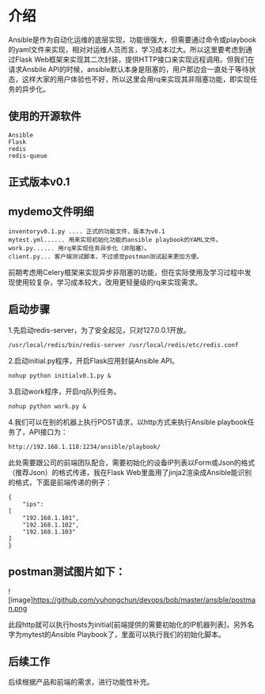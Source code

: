 # 介绍

Ansible是作为自动化运维的底层实现，功能很强大，但需要通过命令或playbook的yaml文件来实现，相对对运维人员而言，学习成本过大。所以这里要考虑到通过Flask Web框架来实现其二次封装，提供HTTP接口来实现远程调用。但我们在请求Ansbile API的时候，ansible默认本身是阻塞的，用户那边会一直处于等待状态，这样大家的用户体验也不好，所以这里会用rq来实现其非阻塞功能，即实现任务的异步化。

## 使用的开源软件
    Ansible
    Flask
    redis
    redis-queue

## 正式版本v0.1

## mydemo文件明细
   
    inventoryv0.1.py .... 正式的功能文件，版本为v0.1
    mytest.yml...... 用来实现初始化功能的ansible playbook的YAML文件。
    work.py...... 用rq来实现任务异步化（非阻塞）。
    client.py... 客户端测试脚本，不过感觉postman测试起来更加方便。
    
    

前期考虑用Celery框架来实现异步非阻塞的功能，但在实际使用及学习过程中发现使用较复杂，学习成本较大，改用更轻量级的rq来实现需求。 <br>


## 启动步骤

1.先启动redis-server，为了安全起见，只对127.0.0.1开放。

    /usr/local/redis/bin/redis-server /usr/local/redis/etc/redis.conf

2.启动initial.py程序，开启Flask应用封装Ansible API。
   
    nohup python initialv0.1.py & 

3.启动work程序，开启rq队列任务。 
    
    nohup python work.py & 

4.我们可以在别的机器上执行POST请求，以http方式来执行Ansible playbook任务了，API接口为：
    
    http://192.168.1.118:1234/ansible/playbook/

此处需要跟公司的前端团队配合，需要初始化的设备IP列表以Form或Json的格式（推荐Json）的格式传递，我在Flask Web里面用了jinja2渲染成Ansible能识别的格式，下面是前端传递的例子：

    {	
	    "ips": 
	[
		"192.168.1.101",
		"192.168.1.102",
		"192.168.1.103"
	]
    }   
    
## postman测试图片如下：
![image]https://github.com/yuhongchun/devops/bob/master/ansible/postman.png
    
    

此段http就可以执行hosts为initial[前端提供的需要初始化的IP机器列表]，另外名字为mytest的Ansible Playbook了，里面可以执行我们的初始化脚本。

## 后续工作

后续根据产品和前端的需求，进行功能性补充。 <br>
